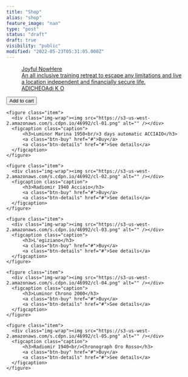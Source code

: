 ```yaml
---
title: "Shop"
alias: "shop"
feature_image: "nan"
type: "post"
status: "draft"
draft: true
visibility: "public"
modified: "2022-05-23T05:31:05.000Z"
---
```


<p></p><!--kg-card-begin: html--><link rel="preconnect" href="https://app.snipcart.com">
<link rel="preconnect" href="https://cdn.snipcart.com">
<link rel="stylesheet" href="https://cdn.snipcart.com/themes/v3.0.31/default/snipcart.css" />
<script async src="https://cdn.snipcart.com/themes/v3.0.31/default/snipcart.js"></script>
<div hidden id="snipcart" data-api-key="OTM2OGJhNDEtMmM0Zi00OWRhLWI1MzEtNjdhNzE0ZjdiMmNiNjM3NTA4MzcyMDA3MTkwMTgz" data-config-modal-style="side"></div>
<!--kg-card-end: html--><figure class="kg-card kg-bookmark-card"><a class="kg-bookmark-container" href="__GHOST_URL__/posts/joyful-nowhere/"><div class="kg-bookmark-content"><div class="kg-bookmark-title">Joyful NowHere</div><div class="kg-bookmark-description">An all inclusive training retreat to escape any limitations and live a location independent and financially secure life.</div><div class="kg-bookmark-metadata"><img class="kg-bookmark-icon" src="https://adicheo.com/favicon.png" alt=""><span class="kg-bookmark-author">ADICHEO</span><span class="kg-bookmark-publisher">Adi K O</span></div></div><div class="kg-bookmark-thumbnail"><img src="https://images.unsplash.com/photo-1490730141103-6cac27aaab94?crop&#x3D;entropy&amp;cs&#x3D;tinysrgb&amp;fit&#x3D;max&amp;fm&#x3D;jpg&amp;ixid&#x3D;MXwxMTc3M3wwfDF8c2VhcmNofDJ8fEpveXxlbnwwfHx8&amp;ixlib&#x3D;rb-1.2.1&amp;q&#x3D;80&amp;w&#x3D;2000" alt=""></div></a></figure><!--kg-card-begin: html--><button class="snipcart-add-item"
  data-item-id="joyful-nowhere"
  data-item-price="5999.99"
  data-item-url="/posts/joyful-nowhere"
  data-item-description="A fully inclusive travel, adventure, and freedom experience."
  data-item-image="https://images.unsplash.com/photo-1490730141103-6cac27aaab94?crop=entropy&cs=tinysrgb&fit=max&fm=jpg&ixid=MXwxMTc3M3wwfDF8c2VhcmNofDJ8fEpveXxlbnwwfHx8&ixlib=rb-1.2.1&q=80&w=2000"
  data-item-name="Joyful NowHere">
  Add to cart
</button><!--kg-card-end: html--><!--kg-card-begin: html--><style>
@import url(https://fonts.googleapis.com/css?family=Raleway:400,700);

$dark:#000;
$gold:#D4AF37;

//======= breakpoints
$tablet:40rem;

@mixin tablet {
  @media (max-width: #{$tablet}) {
    @content;
  }
}


// reset
*, *:before, *:after {
  margin:0;
  padding:0;
  box-sizing:border-box;
}


// global
html, body {
  width:100%;
  height:100%;
}

body {
  font-family: 'Raleway', sans-serif;
  line-height:160%;
  font-size:100%;
}


// this wraps the gallery
.fullwidth {
  width:100%;
  padding-top:4rem;
  background-color:lighten($dark, 85%);
}


// centering the items 
.gallery {
  width:100%;
  max-width:60rem;
  margin-right:auto;
  margin-left:auto;
  padding-right:2rem;
  padding-bottom:4rem;
  padding-left:2rem;
}

// each item in gallery
.gallery .item {
  width:100%;
  padding-top:2rem;
  padding-bottom:2rem;
  display:flex;
  flex-direction:row;
  justify-content:flex-start;
  align-items:center;
  flex-wrap:wrap; 
  
  // switch to vertical order and 
  // add spacing between items 
  // at given breakpoint
  @include tablet {
    padding-top:4rem;
    padding-bottom:4rem;
    flex-direction:column;
    text-align:center;
  }
  
  // every second item is aligned right
  &:nth-child(even) {justify-content:flex-end;}
  
  // change the order from image and caption
  &:nth-child(even) .img-wrap {
    order:2;
    // reset to normal order at given breakpoint
    @include tablet {order:0;}
  }
  
  // change the order from image and caption
  &:nth-child(even) caption {
    order:1;
    // reset to normal order at given breakpoint
    @include tablet {order:0;}
  }
}

// to use pseudo elements I need an additional element
// because images can't have pseudo elements
.gallery .item .img-wrap {
  position:relative;
  padding:0.8rem;
  width:50%;
  flex-basis:50%;
  border-radius:50%;
  
  @include tablet {
    width:80%;
    flex-basis:80%;
  }
  
  // the pseudo elements are just decoration
  // given the natural z-index order, the ":after" will cover the ":before"
  &:before, &:after {
    content:'';
    position:absolute;
    border-radius:50%;
    transform:rotate(-90deg);
  }
  &:before {
    top:1px;
    right:1px;
    bottom:1px;
    left:1px;
    border-top:1px solid $gold;
    border-right:1px solid transparent;
    border-bottom:1px solid $gold;
    border-left:1px solid transparent;
  }
  &:after {
    top:0;
    right:0;
    bottom:0;
    left:0;
    border-top:3px solid lighten($dark, 85%);
    border-right:3px solid transparent;
    border-bottom:3px solid lighten($dark, 85%);
    border-left:3px solid transparent;
    transition:transform 0.5s;
  } 
  
  img {
    display:block;
    width:100%;
    height:auto;
    padding:1.5rem;
    border-radius:50%;
    background-color:lighten($dark, 90%);
    background-image:radial-gradient(lighten($dark, 90%), lighten($dark, 80%) 80%);
    background-size:130% 130%;
    background-position:0 0;
    background-repeat:no-repeat;
    box-shadow:
      inset 2px 2px 5px lighten($dark, 70%),
      2px 2px 15px lighten($dark, 90%),
      inset 15px 15px 50px rgba($dark, 0.1);
  }
}

// when hovering one item one pseudo element on the .img-wrap will move
.gallery .item:hover .img-wrap:after {transform:rotate(0deg);}


// to make this layout more dynamic, the item will grow and shrink in size from beginning to end
// like "30 - 40 - 50 - 40 - 30"
.gallery .item:nth-child(1) .img-wrap,
.gallery .item:nth-child(5) .img-wrap {
  width:30%;
  flex-basis:30%;
  
  @include tablet {
    width:60%;
    flex-basis:60%;
  }
}

.gallery .item:nth-child(2) .img-wrap,
.gallery .item:nth-child(4) .img-wrap {
  width:40%;
  flex-basis:40%;
  
  @include tablet {
    width:70%;
    flex-basis:70%;
  }
}


// the caption for each item
.gallery .item .caption {
  padding-right:1rem;
  padding-left:1rem;
  position:relative;
  color:lighten($dark, 60%);
  
  // add some spacing at given breakpoint
  @include tablet {padding-top:1rem;}
  
  h3 {
    position:relative;
    margin-bottom:1rem;
    font-weight:400;
    font-size:1rem;
    text-transform:uppercase;
    letter-spacing:1px;
  }
  
  a {
    display:inline-block;
    position:relative;
    padding:0.3rem 1rem;
    color:inherit;
    text-decoration:none;
    border:1px solid lighten($dark, 70%);
    border-radius:3px;
  }
  
  .btn-buy {
    margin-right:1rem;
    color:$gold;
    border:1px solid $gold;
    letter-spacing:1px;
  }
}

</style>

<div class="fullwidth">
  
  <div class="gallery">
    
    <figure class="item">
      <div class="img-wrap"><img src="https://s3-us-west-2.amazonaws.com/s.cdpn.io/46992/cl-01.png" alt="" /></div>
      <figcaption class="caption">
          <h3>Luminor Marina 1950<br/>3 days automatic ACCIAIO</h3>
          <a class="btn-buy" href="#">Buy</a>
          <a class="btn-details" href="#">See details</a>
      </figcaption>
    </figure>
    
    <figure class="item">
      <div class="img-wrap"><img src="https://s3-us-west-2.amazonaws.com/s.cdpn.io/46992/cl-02.png" alt="" /></div>
      <figcaption class="caption">
          <h3>Radiomir 1940 Acciaio</h3>
          <a class="btn-buy" href="#">Buy</a>
          <a class="btn-details" href="#">See details</a>
      </figcaption>
    </figure>
    
    <figure class="item">
      <div class="img-wrap"><img src="https://s3-us-west-2.amazonaws.com/s.cdpn.io/46992/cl-03.png" alt="" /></div>
      <figcaption class="caption">
          <h3>L'egiziano</h3>
          <a class="btn-buy" href="#">Buy</a>
          <a class="btn-details" href="#">See details</a>
      </figcaption>
    </figure>
    
    <figure class="item">
      <div class="img-wrap"><img src="https://s3-us-west-2.amazonaws.com/s.cdpn.io/46992/cl-04.png" alt="" /></div>
      <figcaption class="caption">
          <h3>Luminor Chrono 2000</h3>
          <a class="btn-buy" href="#">Buy</a>
          <a class="btn-details" href="#">See details</a>
      </figcaption>
    </figure>
    
    <figure class="item">
      <div class="img-wrap"><img src="https://s3-us-west-2.amazonaws.com/s.cdpn.io/46992/cl-05.png" alt="" /></div>
      <figcaption class="caption">
          <h3>Radiomir 1940<br/>Chronograph Oro Rosso</h3>
          <a class="btn-buy" href="#">Buy</a>
          <a class="btn-details" href="#">See details</a>
      </figcaption>
    </figure>
    
  </div>
  
</div>
<!--kg-card-end: html-->
